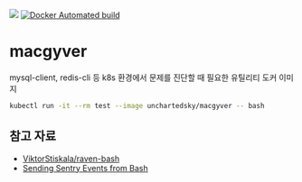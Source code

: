 ![](https://github.com/unchartedsky/macgyver/workflows/Dockerize/badge.svg)
[![Docker Automated build](https://img.shields.io/docker/automated/jrottenberg/ffmpeg.svg)](https://hub.docker.com/r/unchartedsky/macgyver/)

# macgyver

mysql-client, redis-cli 등 k8s 환경에서 문제를 진단할 때 필요한 유틸리티 도커 이미지

``` bash
kubectl run -it --rm test --image unchartedsky/macgyver -- bash
```

## 참고 자료

- [ViktorStiskala/raven-bash](https://github.com/ViktorStiskala/raven-bash)
- [Sending Sentry Events from Bash](https://blog.sentry.io/2017/11/28/sentry-bash)
